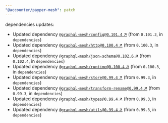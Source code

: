 ```yaml
---
"@accounter/payper-mesh": patch
---
```

dependencies updates:
  - Updated dependency [`@graphql-mesh/config@0.101.4` ↗︎](https://www.npmjs.com/package/@graphql-mesh/config/v/0.101.4) (from `0.101.3`, in `dependencies`)
  - Updated dependency [`@graphql-mesh/http@0.100.4` ↗︎](https://www.npmjs.com/package/@graphql-mesh/http/v/0.100.4) (from `0.100.3`, in `dependencies`)
  - Updated dependency [`@graphql-mesh/json-schema@0.102.6` ↗︎](https://www.npmjs.com/package/@graphql-mesh/json-schema/v/0.102.6) (from `0.102.4`, in `dependencies`)
  - Updated dependency [`@graphql-mesh/runtime@0.100.4` ↗︎](https://www.npmjs.com/package/@graphql-mesh/runtime/v/0.100.4) (from `0.100.3`, in `dependencies`)
  - Updated dependency [`@graphql-mesh/store@0.99.4` ↗︎](https://www.npmjs.com/package/@graphql-mesh/store/v/0.99.4) (from `0.99.3`, in `dependencies`)
  - Updated dependency [`@graphql-mesh/transform-rename@0.99.4` ↗︎](https://www.npmjs.com/package/@graphql-mesh/transform-rename/v/0.99.4) (from `0.99.3`, in `dependencies`)
  - Updated dependency [`@graphql-mesh/types@0.99.4` ↗︎](https://www.npmjs.com/package/@graphql-mesh/types/v/0.99.4) (from `0.99.3`, in `dependencies`)
  - Updated dependency [`@graphql-mesh/utils@0.99.4` ↗︎](https://www.npmjs.com/package/@graphql-mesh/utils/v/0.99.4) (from `0.99.3`, in `dependencies`)
